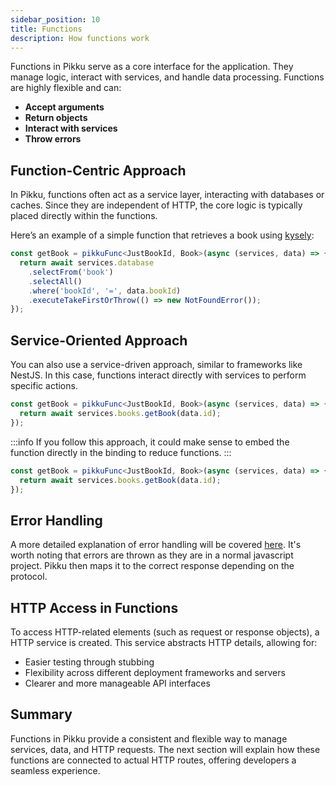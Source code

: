 ```yaml
---
sidebar_position: 10
title: Functions  
description: How functions work
---
```


Functions in Pikku serve as a core interface for the application. They manage logic, interact with services, and handle data processing. Functions are highly flexible and can:

- **Accept arguments**
- **Return objects**
- **Interact with services**
- **Throw errors**

## Function-Centric Approach

In Pikku, functions often act as a service layer, interacting with databases or caches. Since they are independent of HTTP, the core logic is typically placed directly within the functions.

Here’s an example of a simple function that retrieves a book using [kysely](https://kysely.dev/):

```typescript
const getBook = pikkuFunc<JustBookId, Book>(async (services, data) => {
  return await services.database
    .selectFrom('book')
    .selectAll()
    .where('bookId', '=', data.bookId)
    .executeTakeFirstOrThrow(() => new NotFoundError());
});
```

## Service-Oriented Approach

You can also use a service-driven approach, similar to frameworks like NestJS. In this case, functions interact directly with services to perform specific actions.

```typescript
const getBook = pikkuFunc<JustBookId, Book>(async (services, data) => {
  return await services.books.getBook(data.id);
});
```

:::info
If you follow this approach, it could make sense to embed the function directly in the binding to reduce functions.
:::


```typescript
const getBook = pikkuFunc<JustBookId, Book>(async (services, data) => {
  return await services.books.getBook(data.id);
});
```

## Error Handling

A more detailed explanation of error handling will be covered [here](./errors). It's worth noting that errors are thrown as they are in a normal javascript project. Pikku then maps it to the correct response depending on the protocol.

## HTTP Access in Functions

To access HTTP-related elements (such as request or response objects), a HTTP service is created. This service abstracts HTTP details, allowing for:

- Easier testing through stubbing
- Flexibility across different deployment frameworks and servers
- Clearer and more manageable API interfaces

## Summary

Functions in Pikku provide a consistent and flexible way to manage services, data, and HTTP requests. The next section will explain how these functions are connected to actual HTTP routes, offering developers a seamless experience.
